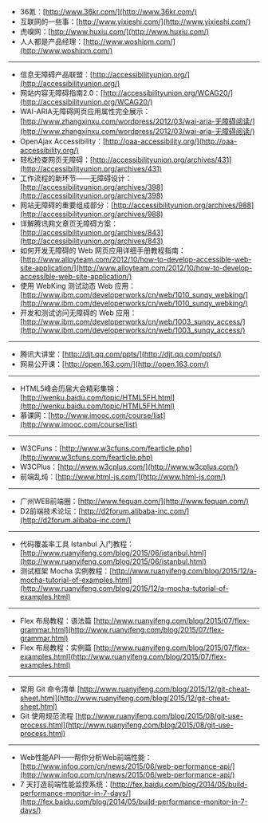 - 36氪：[http://www.36kr.com/](http://www.36kr.com/)
- 互联网的一些事：[http://www.yixieshi.com/](http://www.yixieshi.com/)
- 虎嗅网：[http://www.huxiu.com/](http://www.huxiu.com/)
- 人人都是产品经理：[http://www.woshipm.com/](http://www.woshipm.com/)

----------

- 信息无障碍产品联盟：[http://accessibilityunion.org/](http://accessibilityunion.org/)
- 网站内容无障碍指南2.0：[http://accessibilityunion.org/WCAG20/](http://accessibilityunion.org/WCAG20/)
- WAI-ARIA无障碍网页应用属性完全展示：[http://www.zhangxinxu.com/wordpress/2012/03/wai-aria-无障碍阅读/](http://www.zhangxinxu.com/wordpress/2012/03/wai-aria-无障碍阅读/)
- OpenAjax Accessibility：[http://oaa-accessibility.org/](http://oaa-accessibility.org/)
- 轻松检查网页无障碍：[http://accessibilityunion.org/archives/431](http://accessibilityunion.org/archives/431)
- 工作流程的新环节——无障碍设计：[http://accessibilityunion.org/archives/398](http://accessibilityunion.org/archives/398)
- 网站无障碍的重要组成部分：[http://accessibilityunion.org/archives/988](http://accessibilityunion.org/archives/988)
- 详解腾讯网文章页无障碍方案：[http://accessibilityunion.org/archives/843](http://accessibilityunion.org/archives/843)
- 如何开发无障碍的 Web 网页应用详细手册教程指南：[http://www.alloyteam.com/2012/10/how-to-develop-accessible-web-site-application/](http://www.alloyteam.com/2012/10/how-to-develop-accessible-web-site-application/)
- 使用 WebKing 测试动态 Web 应用：[http://www.ibm.com/developerworks/cn/web/1010_sunqy_webking/](http://www.ibm.com/developerworks/cn/web/1010_sunqy_webking/)
- 开发和测试访问无障碍的 Web 应用：[http://www.ibm.com/developerworks/cn/web/1003_sunqy_access/](http://www.ibm.com/developerworks/cn/web/1003_sunqy_access/)

----------

- 腾讯大讲堂：[http://djt.qq.com/ppts/](http://djt.qq.com/ppts/)
- 网易公开课：[http://open.163.com/](http://open.163.com/)

----------

- HTML5峰会历届大会精彩集锦：[http://wenku.baidu.com/topic/HTML5FH.html](http://wenku.baidu.com/topic/HTML5FH.html)
- 慕课网：[http://www.imooc.com/course/list](http://www.imooc.com/course/list)

----------

- W3CFuns：[http://www.w3cfuns.com/fearticle.php](http://www.w3cfuns.com/fearticle.php)
- W3CPlus：[http://www.w3cplus.com/](http://www.w3cplus.com/)
- 前端乱炖：[http://www.html-js.com/](http://www.html-js.com/)

----------

- 广州WEB前端圈：[http://www.fequan.com/](http://www.fequan.com/)
- D2前端技术论坛：[http://d2forum.alibaba-inc.com/](http://d2forum.alibaba-inc.com/)

----------

- 代码覆盖率工具 Istanbul 入门教程：[http://www.ruanyifeng.com/blog/2015/06/istanbul.html](http://www.ruanyifeng.com/blog/2015/06/istanbul.html)
- 测试框架 Mocha 实例教程：[http://www.ruanyifeng.com/blog/2015/12/a-mocha-tutorial-of-examples.html](http://www.ruanyifeng.com/blog/2015/12/a-mocha-tutorial-of-examples.html)

----------

- Flex 布局教程：语法篇 [http://www.ruanyifeng.com/blog/2015/07/flex-grammar.html](http://www.ruanyifeng.com/blog/2015/07/flex-grammar.html)
- Flex 布局教程：实例篇 [http://www.ruanyifeng.com/blog/2015/07/flex-examples.html](http://www.ruanyifeng.com/blog/2015/07/flex-examples.html)

----------
- 常用 Git 命令清单 [http://www.ruanyifeng.com/blog/2015/12/git-cheat-sheet.html](http://www.ruanyifeng.com/blog/2015/12/git-cheat-sheet.html)
- Git 使用规范流程 [http://www.ruanyifeng.com/blog/2015/08/git-use-process.html](http://www.ruanyifeng.com/blog/2015/08/git-use-process.html)

----------

- Web性能API——帮你分析Web前端性能：[http://www.infoq.com/cn/news/2015/06/web-performance-api/](http://www.infoq.com/cn/news/2015/06/web-performance-api/)
- 7 天打造前端性能监控系统：[http://fex.baidu.com/blog/2014/05/build-performance-monitor-in-7-days/](http://fex.baidu.com/blog/2014/05/build-performance-monitor-in-7-days/)
